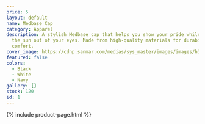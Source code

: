 ```yaml
---
price: 5
layout: default
name: Medbase Cap
category: Apparel
description: A stylish Medbase cap that helps you show your pride while keeping
  the sun out of your eyes. Made from high-quality materials for durability and
  comfort.
cover_image: https://cdnp.sanmar.com/medias/sys_master/images/images/h35/h01/14244802396190/1200W-null.jpg
featured: false
colors:
  - Black
  - White
  - Navy
gallery: []
stock: 120
id: 1
---
```


{% include product-page.html %}
```
